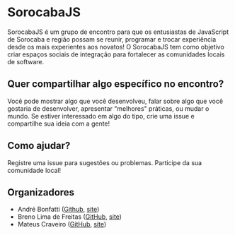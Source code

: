 # SorocabaJS

SorocabaJS é um grupo de encontro para que os entusiastas de JavaScript de Sorocaba e região possam se reunir, programar e trocar experiência desde os mais experientes aos novatos! O SorocabaJS tem como objetivo criar espaços sociais de integração para fortalecer as comunidades locais de software.

## Quer compartilhar algo específico no encontro?

Você pode mostrar algo que você desenvolveu, falar sobre algo que você gostaria de desenvolver, apresentar "melhores" práticas, ou mudar o mundo. Se estiver interessado em algo do tipo, crie uma issue e compartilhe sua ideia com a gente!

## Como ajudar?

Registre uma issue para sugestões ou problemas. Participe da sua comunidade local!

## Organizadores

- André Bonfatti ([Github](https://github.com/andrebnf), [site](http://andrebnf.com))
- Breno Lima de Freitas ([GitHub](https://github.com/brenolf), [site](https://breno.io))
- Mateus Craveiro ([GitHub](https://github.com/mccraveiro), [site](http://mccraveiro.github.io))
